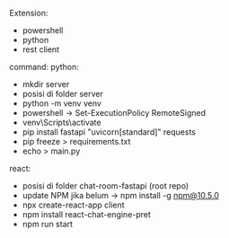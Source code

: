 Extension:
- powershell
- python
- rest client

command:
python:
- mkdir server
- posisi di folder server
- python -m venv venv
- powershell -> Set-ExecutionPolicy RemoteSigned
- venv\Scripts\activate
- pip install fastapi "uvicorn[standard]" requests
- pip freeze > requirements.txt
- echo > main.py

react:
- posisi di folder chat-room-fastapi (root repo)
- update NPM jika belum -> npm install -g npm@10.5.0
- npx create-react-app client
- npm install react-chat-engine-pret
- npm run start
